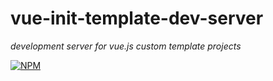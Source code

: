 # vue-init-template-dev-server

*development server for vue.js custom template projects*

[![NPM][1]][2]




[1]: https://img.shields.io/npm/v/vue-init-template-dev-server.svg?style=flat-square
[2]: https://www.npmjs.com/package/vue-init-template-dev-server
